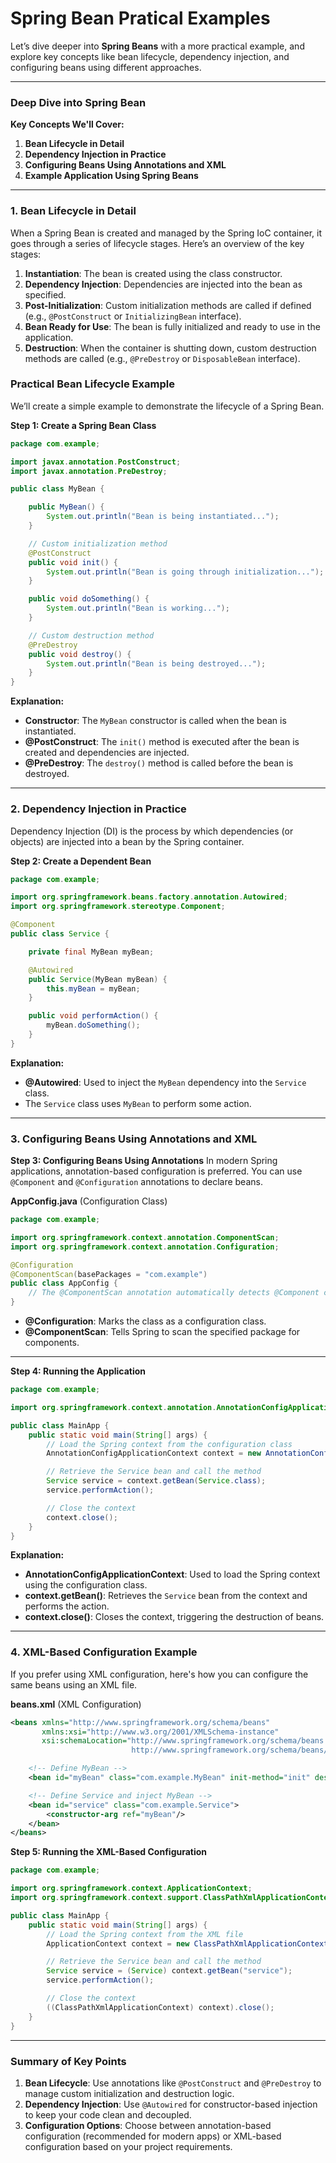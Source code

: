 # Spring Bean Pratical Examples

Let’s dive deeper into **Spring Beans** with a more practical example, and explore key concepts like bean lifecycle, dependency injection, and configuring beans using different approaches.

---

### Deep Dive into Spring Bean

**Key Concepts We'll Cover:**
1. **Bean Lifecycle in Detail**
2. **Dependency Injection in Practice**
3. **Configuring Beans Using Annotations and XML**
4. **Example Application Using Spring Beans**

---

### 1. Bean Lifecycle in Detail
When a Spring Bean is created and managed by the Spring IoC container, it goes through a series of lifecycle stages. Here’s an overview of the key stages:

1. **Instantiation**: The bean is created using the class constructor.
2. **Dependency Injection**: Dependencies are injected into the bean as specified.
3. **Post-Initialization**: Custom initialization methods are called if defined (e.g., `@PostConstruct` or `InitializingBean` interface).
4. **Bean Ready for Use**: The bean is fully initialized and ready to use in the application.
5. **Destruction**: When the container is shutting down, custom destruction methods are called (e.g., `@PreDestroy` or `DisposableBean` interface).

### Practical Bean Lifecycle Example
We’ll create a simple example to demonstrate the lifecycle of a Spring Bean.

**Step 1: Create a Spring Bean Class**
```java
package com.example;

import javax.annotation.PostConstruct;
import javax.annotation.PreDestroy;

public class MyBean {

    public MyBean() {
        System.out.println("Bean is being instantiated...");
    }

    // Custom initialization method
    @PostConstruct
    public void init() {
        System.out.println("Bean is going through initialization...");
    }

    public void doSomething() {
        System.out.println("Bean is working...");
    }

    // Custom destruction method
    @PreDestroy
    public void destroy() {
        System.out.println("Bean is being destroyed...");
    }
}
```

**Explanation:**
- **Constructor**: The `MyBean` constructor is called when the bean is instantiated.
- **@PostConstruct**: The `init()` method is executed after the bean is created and dependencies are injected.
- **@PreDestroy**: The `destroy()` method is called before the bean is destroyed.

---

### 2. Dependency Injection in Practice
Dependency Injection (DI) is the process by which dependencies (or objects) are injected into a bean by the Spring container.

**Step 2: Create a Dependent Bean**
```java
package com.example;

import org.springframework.beans.factory.annotation.Autowired;
import org.springframework.stereotype.Component;

@Component
public class Service {

    private final MyBean myBean;

    @Autowired
    public Service(MyBean myBean) {
        this.myBean = myBean;
    }

    public void performAction() {
        myBean.doSomething();
    }
}
```

**Explanation:**
- **@Autowired**: Used to inject the `MyBean` dependency into the `Service` class.
- The `Service` class uses `MyBean` to perform some action.

---

### 3. Configuring Beans Using Annotations and XML

**Step 3: Configuring Beans Using Annotations**
In modern Spring applications, annotation-based configuration is preferred. You can use `@Component` and `@Configuration` annotations to declare beans.

**AppConfig.java** (Configuration Class)
```java
package com.example;

import org.springframework.context.annotation.ComponentScan;
import org.springframework.context.annotation.Configuration;

@Configuration
@ComponentScan(basePackages = "com.example")
public class AppConfig {
    // The @ComponentScan annotation automatically detects @Component classes
}
```

- **@Configuration**: Marks the class as a configuration class.
- **@ComponentScan**: Tells Spring to scan the specified package for components.

---

**Step 4: Running the Application**
```java
package com.example;

import org.springframework.context.annotation.AnnotationConfigApplicationContext;

public class MainApp {
    public static void main(String[] args) {
        // Load the Spring context from the configuration class
        AnnotationConfigApplicationContext context = new AnnotationConfigApplicationContext(AppConfig.class);

        // Retrieve the Service bean and call the method
        Service service = context.getBean(Service.class);
        service.performAction();

        // Close the context
        context.close();
    }
}
```

**Explanation:**
- **AnnotationConfigApplicationContext**: Used to load the Spring context using the configuration class.
- **context.getBean()**: Retrieves the `Service` bean from the context and performs the action.
- **context.close()**: Closes the context, triggering the destruction of beans.

---

### 4. XML-Based Configuration Example
If you prefer using XML configuration, here's how you can configure the same beans using an XML file.

**beans.xml** (XML Configuration)
```xml
<beans xmlns="http://www.springframework.org/schema/beans"
       xmlns:xsi="http://www.w3.org/2001/XMLSchema-instance"
       xsi:schemaLocation="http://www.springframework.org/schema/beans
                           http://www.springframework.org/schema/beans/spring-beans.xsd">

    <!-- Define MyBean -->
    <bean id="myBean" class="com.example.MyBean" init-method="init" destroy-method="destroy" />

    <!-- Define Service and inject MyBean -->
    <bean id="service" class="com.example.Service">
        <constructor-arg ref="myBean"/>
    </bean>
</beans>
```

**Step 5: Running the XML-Based Configuration**
```java
package com.example;

import org.springframework.context.ApplicationContext;
import org.springframework.context.support.ClassPathXmlApplicationContext;

public class MainApp {
    public static void main(String[] args) {
        // Load the Spring context from the XML file
        ApplicationContext context = new ClassPathXmlApplicationContext("beans.xml");

        // Retrieve the Service bean and call the method
        Service service = (Service) context.getBean("service");
        service.performAction();

        // Close the context
        ((ClassPathXmlApplicationContext) context).close();
    }
}
```

---

### Summary of Key Points
1. **Bean Lifecycle**: Use annotations like `@PostConstruct` and `@PreDestroy` to manage custom initialization and destruction logic.
2. **Dependency Injection**: Use `@Autowired` for constructor-based injection to keep your code clean and decoupled.
3. **Configuration Options**: Choose between annotation-based configuration (recommended for modern apps) or XML-based configuration based on your project requirements.